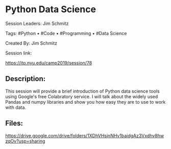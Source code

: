 # Python Data Science

Session Leaders: Jim Schmitz

Tags: #Python • #Code • #Programming • #Data Science

Created By: Jim Schmitz

Session link:

https://itp.nyu.edu/camp2019/session/78

## Description:
This session will provide a brief introduction of Python data science tools using Google's free Colabratory service. I will talk about the widely used Pandas and numpy libraries and show you how easy they are to use to work with data.

## Files:

https://drive.google.com/drive/folders/1XDhVHsjnNHv1baidgAz3Vxdhv8hwzqOv?usp=sharing


